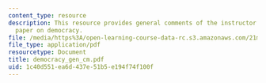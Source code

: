 ```yaml
---
content_type: resource
description: This resource provides general comments of the instructor on the class's
  paper on democracy.
file: /media/https%3A/open-learning-course-data-rc.s3.amazonaws.com/21m-710-script-analysis-fall-2005/1c40d551ea6d437e51b5e194f74f100f_democracy_gen_cm.pdf
file_type: application/pdf
resourcetype: Document
title: democracy_gen_cm.pdf
uid: 1c40d551-ea6d-437e-51b5-e194f74f100f
---
```

